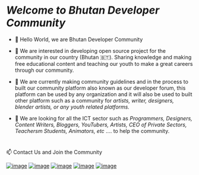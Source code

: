 # *Welcome to Bhutan Developer Community*

- 👋 Hello World, we are Bhutan Developer Community

- 👀 We are interested in developing open source project for the community in our country (Bhutan 🇧🇹). Sharing knowledge and making free educational content and teaching our youth to make a great careers through our community.

- 🌱 We are currently making community guidelines and in the process to built our community platform also known as our developer forum, this platform can be used by any organization and it will also be used to built other platform such as a community for *artists, writer, designers, blender artists, or any youth related platforms.*

- 💞️ We are looking for all the ICT sector such as *Programmers, Designers, Content Writers, Bloggers, YouTubers, Artists, CEO of Private Sectors, Teachersm Students, Animators, etc* .... to help the community.

#
 
 📫 Contact Us and Join the Community
 
[![image](https://img.shields.io/badge/whatsapp-25D366?style=for-the-badge&logo=WhatsApp&logoColor=white)](https://chat.whatsapp.com/ByKjpnV2ajsBiqG140WEI2)
[![image](https://img.shields.io/badge/discord-7289DA?style=for-the-badge&logo=Discord&logoColor=white)](https://discord.gg/kfG4Z9qBEb)
[![image](https://img.shields.io/badge/GitHub-171515?style=for-the-badge&logo=github&logoColor=white)](https://github.com/BTDeveloperCommunity)
[![image](https://img.shields.io/badge/email-3357C0?style=for-the-badge&logo=gmail&logoColor=white)](mailto:btdevelopercommunity@gmail.com)
[![image](https://img.shields.io/badge/Website-1EBBEE?style=for-the-badge&logo=internetexplorer&logoColor=white)](https://www.devbt.org)

<!-- 
### Our GitHub Stats

![Github Stats](https://github-readme-stats.vercel.app/api?username=BTDeveloperCommunity&count_private=true&show_icons=true&include_all_commits=true)

![Top Langs](https://github-readme-stats.vercel.app/api/top-langs/?username=BTDeveloperCommunity&hide=TeX&layout=compact) -->
